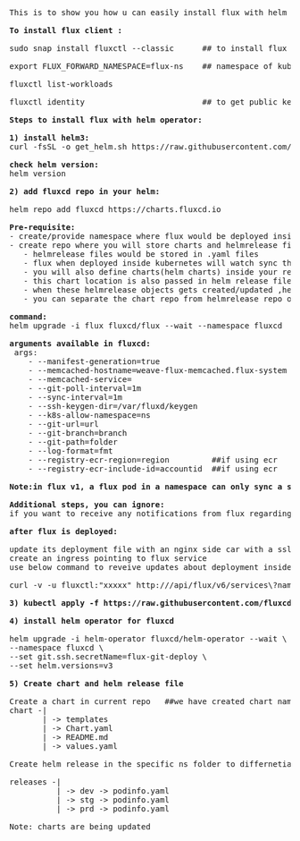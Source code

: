 <pre>
This is to show you how u can easily install flux with helm operator and use it for GitOps. Steps are taken from official Flux Documentation with added explaination of few steps which I found a bit difficult from the official documentation.This document is only for linux users.

<b>To install flux client :</b>

sudo snap install fluxctl --classic      ## to install flux on linux

export FLUX_FORWARD_NAMESPACE=flux-ns    ## namespace of kube cluster where flux is delpoyed
 
fluxctl list-workloads 
 
fluxctl identity                         ## to get public key of flux ,to put through in repo

<b>Steps to install flux with helm operator: </b>

<b>1) install helm3:</b> 
curl -fsSL -o get_helm.sh https://raw.githubusercontent.com/helm/helm/master/scripts/get-helm-3 && chmod 700 get_helm.sh &&./get_helm.sh
 
<b>check helm version:</b>
helm version

<b>2) add fluxcd repo in your helm:</b>

helm repo add fluxcd https://charts.fluxcd.io

<b>Pre-requisite:</b>
- create/provide namespace where flux would be deployed inside kube cluster
- create repo where you will store charts and helmrelease files 
   - helmrelease files would be stored in .yaml files 
   - flux when deployed inside kubernetes will watch sync these helmrelease in your repo, inside kube cluster and create/update these helmrelease objects 
   - you will also define charts(helm charts) inside your repo
   - this chart location is also passed in helm release files 
   - when these helmrelease objects gets created/updated ,helm opertor syncs this changes and try to update objects defined in those helm releases by passing their values in chart defined in those helm release itself
   - you can separate the chart repo from helmrelease repo or you can store both in same repo 

<b>command:</b> 
helm upgrade -i flux fluxcd/flux --wait --namespace fluxcd  --set git.url=git@github.com:ranvijay12/fluxcd-helm-operator.git  git-branch=master git-path=releases/dev

<b>arguments available in fluxcd:</b>
 args:
    - --manifest-generation=true
    - --memcached-hostname=weave-flux-memcached.flux-system
    - --memcached-service=
    - --git-poll-interval=1m
    - --sync-interval=1m
    - --ssh-keygen-dir=/var/fluxd/keygen
    - --k8s-allow-namespace=ns
    - --git-url=url
    - --git-branch=branch
    - --git-path=folder
    - --log-format=fmt
    - --registry-ecr-region=region         ##if using ecr
    - --registry-ecr-include-id=accountid  ##if using ecr
    
<b>Note:in flux v1, a flux pod in a namespace can only sync a single path and a single repo</b>

<b>Additional steps, you can ignore: </b>
if you want to receive any notifications from flux regarding your deployment, you can follow below steps:
 
<b>after flux is deployed:</b>
 
update its deployment file with an nginx side car with a ssl cert(note ssl cert is needed to secure flux) 
create an ingress pointing to flux service
use below command to reveive updates about deployment inside a namespace where flux is deployed 
 
curl -v -u fluxctl:"xxxxx" http://<domain-name-assigned-to-nginx-container>/api/flux/v6/services\?namespace\=test | jq '.[] | select(.ID=="test-env:deployment/deployment-name")'

<b>3) kubectl apply -f https://raw.githubusercontent.com/fluxcd/helm-operator/1.1.0/deploy/crds.yaml</b>

<b>4) install helm operator for fluxcd</b>

helm upgrade -i helm-operator fluxcd/helm-operator --wait \
--namespace fluxcd \
--set git.ssh.secretName=flux-git-deploy \
--set helm.versions=v3

<b>5) Create chart and helm release file </b>

Create a chart in current repo   ##we have created chart named <b> webservice </b> in this repo
chart -|
       | -> templates
       | -> Chart.yaml
       | -> README.md
       | -> values.yaml
       
Create helm release in the specific ns folder to differnetiate release for every ns

releases -|
          | -> dev -> podinfo.yaml
          | -> stg -> podinfo.yaml
          | -> prd -> podinfo.yaml

Note: charts are being updated 
</pre>

